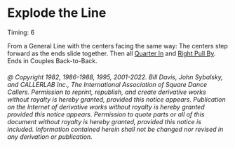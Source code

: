 
# Explode the Line

Timing: 6

From a General Line with the centers facing the same way: The centers step forward as
the ends slide together. Then all [Quarter In](quarter_in.md) and 
[Right Pull By](../b1/pull_by.md). Ends in Couples Back-to-Back.

###### @ Copyright 1982, 1986-1988, 1995, 2001-2022. Bill Davis, John Sybalsky, and CALLERLAB Inc., The International Association of Square Dance Callers. Permission to reprint, republish, and create derivative works without royalty is hereby granted, provided this notice appears. Publication on the Internet of derivative works without royalty is hereby granted provided this notice appears. Permission to quote parts or all of this document without royalty is hereby granted, provided this notice is included. Information contained herein shall not be changed nor revised in any derivation or publication.
